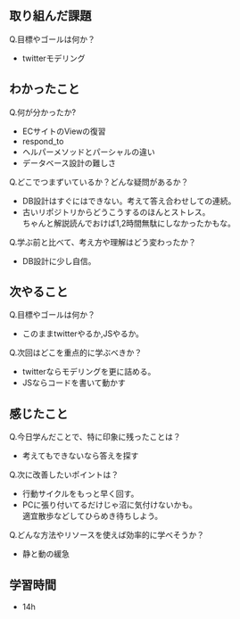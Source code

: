 ## 取り組んだ課題
Q.目標やゴールは何か？  
+ twitterモデリング


## わかったこと
Q.何が分かったか?  
+ ECサイトのViewの復習
+ respond_to
+ ヘルパーメソッドとパーシャルの違い
+ データベース設計の難しさ


Q.どこでつまずいているか？どんな疑問があるか？
+ DB設計はすぐにはできない。考えて答え合わせしての連続。
+ 古いリポジトリからどうこうするのほんとストレス。  
ちゃんと解説読んでおけば1,2時間無駄にしなかったかもな。


Q.学ぶ前と比べて、考え方や理解はどう変わったか？
+ DB設計に少し自信。


## 次やること
Q.目標やゴールは何か？  
+ このままtwitterやるか,JSやるか。


Q.次回はどこを重点的に学ぶべきか？  
+ twitterならモデリングを更に詰める。
+ JSならコードを書いて動かす


## 感じたこと
Q.今日学んだことで、特に印象に残ったことは？  
+ 考えてもできないなら答えを探す


Q.次に改善したいポイントは？  
+ 行動サイクルをもっと早く回す。
+ PCに張り付いてるだけじゃ沼に気付けないかも。  
適宜散歩などしてひらめき待ちしよう。


Q.どんな方法やリソースを使えば効率的に学べそうか？
+ 静と動の緩急


## 学習時間
+ 14h
